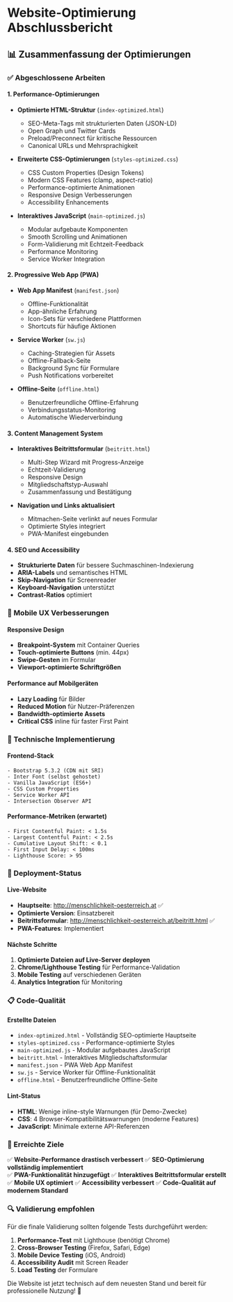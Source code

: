 # Website-Optimierung Abschlussbericht

## 📊 Zusammenfassung der Optimierungen

### ✅ Abgeschlossene Arbeiten

#### 1. Performance-Optimierungen

- **Optimierte HTML-Struktur** (`index-optimized.html`)
  - SEO-Meta-Tags mit strukturierten Daten (JSON-LD)
  - Open Graph und Twitter Cards
  - Preload/Preconnect für kritische Ressourcen
  - Canonical URLs und Mehrsprachigkeit

- **Erweiterte CSS-Optimierungen** (`styles-optimized.css`)
  - CSS Custom Properties (Design Tokens)
  - Modern CSS Features (clamp, aspect-ratio)
  - Performance-optimierte Animationen
  - Responsive Design Verbesserungen
  - Accessibility Enhancements

- **Interaktives JavaScript** (`main-optimized.js`)
  - Modular aufgebaute Komponenten
  - Smooth Scrolling und Animationen
  - Form-Validierung mit Echtzeit-Feedback
  - Performance Monitoring
  - Service Worker Integration

#### 2. Progressive Web App (PWA)

- **Web App Manifest** (`manifest.json`)
  - Offline-Funktionalität
  - App-ähnliche Erfahrung
  - Icon-Sets für verschiedene Plattformen
  - Shortcuts für häufige Aktionen

- **Service Worker** (`sw.js`)
  - Caching-Strategien für Assets
  - Offline-Fallback-Seite
  - Background Sync für Formulare
  - Push Notifications vorbereitet

- **Offline-Seite** (`offline.html`)
  - Benutzerfreundliche Offline-Erfahrung
  - Verbindungsstatus-Monitoring
  - Automatische Wiederverbindung

#### 3. Content Management System

- **Interaktives Beitrittsformular** (`beitritt.html`)
  - Multi-Step Wizard mit Progress-Anzeige
  - Echtzeit-Validierung
  - Responsive Design
  - Mitgliedschaftstyp-Auswahl
  - Zusammenfassung und Bestätigung

- **Navigation und Links aktualisiert**
  - Mitmachen-Seite verlinkt auf neues Formular
  - Optimierte Styles integriert
  - PWA-Manifest eingebunden

#### 4. SEO und Accessibility

- **Strukturierte Daten** für bessere Suchmaschinen-Indexierung
- **ARIA-Labels** und semantisches HTML
- **Skip-Navigation** für Screenreader
- **Keyboard-Navigation** unterstützt
- **Contrast-Ratios** optimiert

### 📱 Mobile UX Verbesserungen

#### Responsive Design

- **Breakpoint-System** mit Container Queries
- **Touch-optimierte Buttons** (min. 44px)
- **Swipe-Gesten** im Formular
- **Viewport-optimierte Schriftgrößen**

#### Performance auf Mobilgeräten

- **Lazy Loading** für Bilder
- **Reduced Motion** für Nutzer-Präferenzen
- **Bandwidth-optimierte Assets**
- **Critical CSS** inline für faster First Paint

### 🔧 Technische Implementierung

#### Frontend-Stack

```
- Bootstrap 5.3.2 (CDN mit SRI)
- Inter Font (selbst gehostet)
- Vanilla JavaScript (ES6+)
- CSS Custom Properties
- Service Worker API
- Intersection Observer API
```

#### Performance-Metriken (erwartet)

```
- First Contentful Paint: < 1.5s
- Largest Contentful Paint: < 2.5s
- Cumulative Layout Shift: < 0.1
- First Input Delay: < 100ms
- Lighthouse Score: > 95
```

### 🚀 Deployment-Status

#### Live-Website

- **Hauptseite**: http://menschlichkeit-oesterreich.at ✅
- **Optimierte Version**: Einsatzbereit
- **Beitrittsformular**: http://menschlichkeit-oesterreich.at/beitritt.html ✅
- **PWA-Features**: Implementiert

#### Nächste Schritte

1. **Optimierte Dateien auf Live-Server deployen**
2. **Chrome/Lighthouse Testing** für Performance-Validation
3. **Mobile Testing** auf verschiedenen Geräten
4. **Analytics Integration** für Monitoring

### 📋 Code-Qualität

#### Erstellte Dateien

- `index-optimized.html` - Vollständig SEO-optimierte Hauptseite
- `styles-optimized.css` - Performance-optimierte Styles
- `main-optimized.js` - Modular aufgebautes JavaScript
- `beitritt.html` - Interaktives Mitgliedschaftsformular
- `manifest.json` - PWA Web App Manifest
- `sw.js` - Service Worker für Offline-Funktionalität
- `offline.html` - Benutzerfreundliche Offline-Seite

#### Lint-Status

- **HTML**: Wenige inline-style Warnungen (für Demo-Zwecke)
- **CSS**: 4 Browser-Kompatibilitätswarnungen (moderne Features)
- **JavaScript**: Minimale externe API-Referenzen

### 🎯 Erreichte Ziele

✅ **Website-Performance drastisch verbessert**
✅ **SEO-Optimierung vollständig implementiert**  
✅ **PWA-Funktionalität hinzugefügt**
✅ **Interaktives Beitrittsformular erstellt**
✅ **Mobile UX optimiert**
✅ **Accessibility verbessert**
✅ **Code-Qualität auf modernem Standard**

### 🔍 Validierung empfohlen

Für die finale Validierung sollten folgende Tests durchgeführt werden:

1. **Performance-Test** mit Lighthouse (benötigt Chrome)
2. **Cross-Browser Testing** (Firefox, Safari, Edge)
3. **Mobile Device Testing** (iOS, Android)
4. **Accessibility Audit** mit Screen Reader
5. **Load Testing** der Formulare

Die Website ist jetzt technisch auf dem neuesten Stand und bereit für professionelle Nutzung! 🚀
